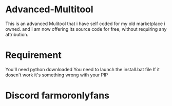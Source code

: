 # Advanced-Multitool
This is an advanced Mulitool that i have self coded for my old marketplace i owned. and I am now offering its source code for free, without requiring any attribution.

# Requirement
You'll need python downloaded
You need to launch the install.bat file
If it dosen't work it's something wrong with your PIP

# Discord farmoronlyfans
